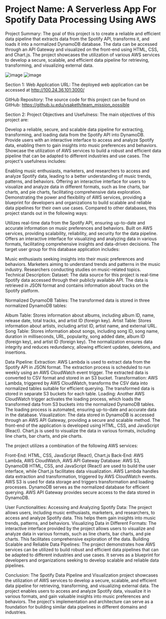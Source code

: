 # Project Name: A Serverless App For Spotify Data Processing Using AWS

Project Summary:
The goal of this project is to create a reliable and efficient data pipeline that extracts data from the Spotify API, transforms it, and loads it into a normalized DynamoDB database. The data can be accessed through an API Gateway and visualized on the front-end using HTML, CSS, and Chart.js. The project showcases the utilization of various AWS services to develop a secure, scalable, and efficient data pipeline for retrieving, transforming, and visualizing external data.

![image](https://github.com/Ali1999-AK/A-Serverless-App-Spotify/assets/63508161/ed8d7c3f-eced-4d9b-a8e8-aa71321d9a97)
![image](https://github.com/Ali1999-AK/A-Serverless-App-Spotify/assets/63508161/04df6bfa-36bf-4ff1-beb3-72918274d199)


Section 1:
Web Application URL:
The deployed web application can be accessed at http://100.24.36.101:3000/

GitHub Repository:
The source code for this project can be found on GitHub: https://github.iu.edu/vsaketh/team_mission_possible

Section 2:
Project Objectives and Usefulness:
The main objectives of this project are:

Develop a reliable, secure, and scalable data pipeline for extracting, transforming, and loading data from the Spotify API into DynamoDB.
Provide users with an interactive interface to access and analyze Spotify data, enabling them to gain insights into music preferences and behaviors.
Showcase the utilization of AWS services to build a robust and efficient data pipeline that can be adapted to different industries and use cases.
The project's usefulness includes:

Enabling music enthusiasts, marketers, and researchers to access and analyze Spotify data, leading to a better understanding of music trends, patterns, and behaviors.
Offering an interactive interface for users to visualize and analyze data in different formats, such as line charts, bar charts, and pie charts, facilitating comprehensive data exploration.
Demonstrating the power and flexibility of AWS services, providing a blueprint for developers and organizations to build scalable and reliable data pipelines for their own use cases.
Compared to other databases, this project stands out in the following ways:

Utilizes real-time data from the Spotify API, ensuring up-to-date and accurate information on music preferences and behaviors.
Built on AWS services, providing scalability, reliability, and security for the data pipeline.
Offers an interactive interface for visualizing and analyzing data in various formats, facilitating comprehensive insights and data-driven decisions.
The target user group for this database application includes:

Music enthusiasts seeking insights into their music preferences and behaviors.
Marketers aiming to understand trends and patterns in the music industry.
Researchers conducting studies on music-related topics.
Technical Description:
Dataset:
The data source for this project is real-time Spotify data accessed through their publicly available API. The data is retrieved in JSON format and contains information about tracks on the Spotify platform.

Normalized DynamoDB Tables:
The transformed data is stored in three normalized DynamoDB tables:

Album Table: Stores information about albums, including album ID, name, release date, total tracks, and artist ID (foreign key).
Artist Table: Stores information about artists, including artist ID, artist name, and external URL.
Song Table: Stores information about songs, including song ID, song name, duration in milliseconds, URL, popularity, song added date, album ID (foreign key), and artist ID (foreign key).
The normalization ensures data integrity and reduces redundancy, allowing efficient updates, deletions, and insertions.

Data Pipeline:
Extraction: AWS Lambda is used to extract data from the Spotify API in JSON format. The extraction process is scheduled to run weekly using an AWS CloudWatch event trigger. The extracted data is converted to CSV format and stored in an S3 bucket.
Transformation: AWS Lambda, triggered by AWS CloudWatch, transforms the CSV data into normalized tables suitable for efficient querying. The transformed data is stored in separate S3 buckets for each table.
Loading: Another AWS CloudWatch trigger activates the loading process, which loads the transformed data from S3 buckets into the normalized DynamoDB tables. The loading process is automated, ensuring up-to-date and accurate data in the database.
Visualization:
The data stored in DynamoDB is accessed through an AWS API Gateway, providing a secure and scalable method. The front-end of the application is developed using HTML, CSS, and JavaScript (React). Chart.js is used to visualize the data in various formats, including line charts, bar charts, and pie charts.

The project utilizes a combination of the following AWS services:

Front-End: HTML, CSS, JavaScript (React), Chart.js
Back-End: AWS Lambda, AWS CloudWatch, AWS API Gateway
Database: AWS S3, DynamoDB
HTML, CSS, and JavaScript (React) are used to build the user interface, while Chart.js facilitates data visualization. AWS Lambda handles data extraction and transformation, triggered by AWS CloudWatch events. AWS S3 is used for data storage and triggers transformation and loading processes. DynamoDB serves as the normalized database for efficient querying. AWS API Gateway provides secure access to the data stored in DynamoDB.


User Functionalities:
Accessing and Analyzing Spotify Data: The project allows users, including music enthusiasts, marketers, and researchers, to access and analyze Spotify data. This helps them gain insights into music trends, patterns, and behaviors.
Visualizing Data in Different Formats: The interactive interface provided by the project allows users to visualize and analyze data in various formats, such as line charts, bar charts, and pie charts. This facilitates comprehensive exploration of the data.
Building Scalable and Reliable Data Pipelines: The project demonstrates how AWS services can be utilized to build robust and efficient data pipelines that can be adapted to different industries and use cases. It serves as a blueprint for developers and organizations seeking to develop scalable and reliable data pipelines.


Conclusion:
The Spotify Data Pipeline and Visualization project showcases the utilization of AWS services to develop a secure, scalable, and efficient data pipeline for retrieving, transforming, and visualizing external data. The project enables users to access and analyze Spotify data, visualize it in various formats, and gain valuable insights into music preferences and behaviors. The project's implementation and architecture can serve as a foundation for building similar data pipelines in different domains and industries.




